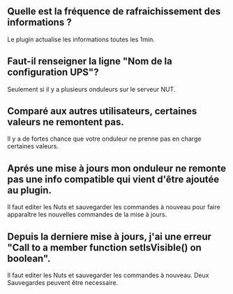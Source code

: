 ## Quelle est la fréquence de rafraichissement des informations ? ## 
Le plugin actualise les informations toutes les 1min.

## Faut-il renseigner la ligne "Nom de la configuration UPS"? ##
Seulement si il y a plusieurs onduleurs sur le serveur NUT.

## Comparé aux autres utilisateurs, certaines valeurs ne remontent pas. ##
Il y a de fortes chance que votre onduleur ne prenne pas en charge certaines valeurs.

## Aprés une mise à jours mon onduleur ne remonte pas une info compatible qui vient d'être ajoutée au plugin. ##
Il faut editer les Nuts et sauvegarder les commandes à nouveau pour faire apparaître les nouvelles commandes de la mise à jours.

## Depuis la derniere mise à jours, j'ai une erreur "Call to a member function setIsVisible() on boolean". ##
Il faut editer les Nuts et sauvegarder les commandes à nouveau. Deux Sauvegardes peuvent être necessaire.
